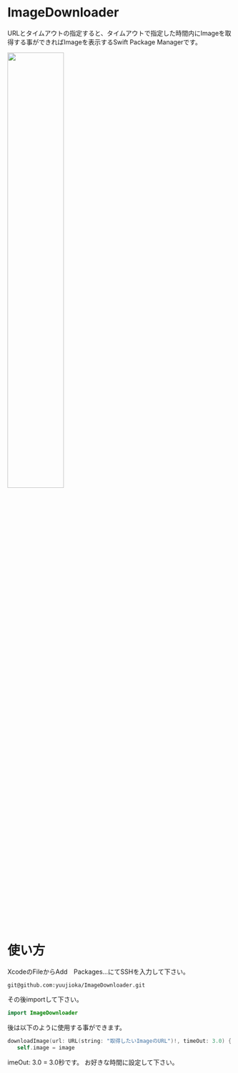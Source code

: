 # ImageDownloader

URLとタイムアウトの指定すると、タイムアウトで指定した時間内にImageを取得する事ができればImageを表示するSwift Package Managerです。

<img src="https://user-images.githubusercontent.com/56917591/140612420-54bacab0-d4e0-45f3-a2ac-7df9a04b8a84.jpg" width=50%>

# 使い方

XcodeのFileからAdd　Packages...にてSSHを入力して下さい。

```
git@github.com:yuujioka/ImageDownloader.git
```

その後importして下さい。

```swift
import ImageDownloader
```

後は以下のように使用する事ができます。

```swift
downloadImage(url: URL(string: "取得したいImageのURL")!, timeOut: 3.0) { image in
   self.image = image
```

imeOut: 3.0 = 3.0秒です。
お好きな時間に設定して下さい。

